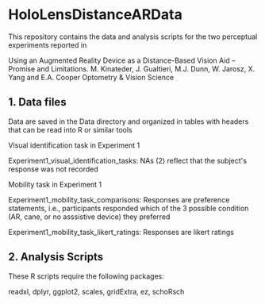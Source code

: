 # HoloLensDistanceARData

This repository contains the data and analysis scripts for the two perceptual experiments reported in

Using an Augmented Reality Device as a Distance-Based Vision Aid – Promise and Limitations.
M. Kinateder, J. Gualtieri, M.J. Dunn, W. Jarosz, X. Yang and E.A. Cooper
Optometry & Vision Science


## 1. Data files

Data are saved in the Data directory and organized in tables with headers that can be read into R or similar tools

Visual identification task in Experiment 1

Experiment1_visual_identification_tasks: NAs (2) reflect that the subject's response was not recorded

Mobility task in Experiment 1

Experiment1_mobility_task_comparisons: Responses are preference statements, i.e., participants responded which of the 3 possible condition (AR, cane, or no asssistive device) they preferred

Experiment1_mobility_task_likert_ratings: Responses are likert ratings


## 2. Analysis Scripts

These R scripts require the following packages:

readxl, dplyr, ggplot2, scales, gridExtra, ez, schoRsch
